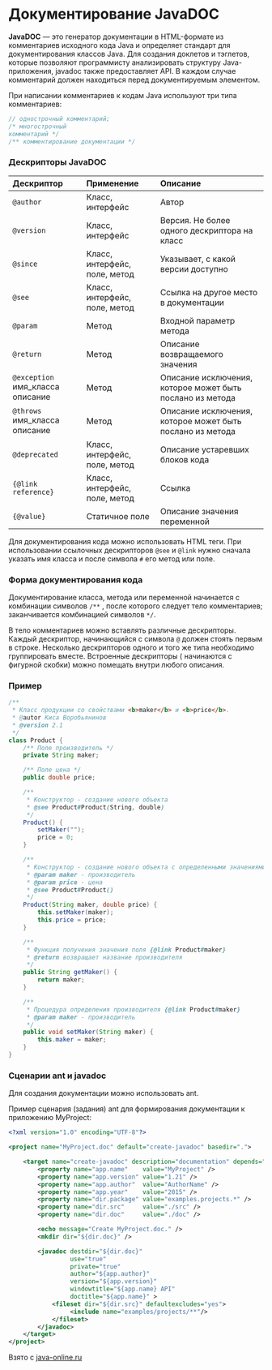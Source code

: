 # Документирование JavaDOC

<b>JavaDOC</b> — это генератор документации в HTML-формате из комментариев исходного кода Java и определяет стандарт для
документирования классов Java. Для создания доклетов и тэглетов, которые позволяют программисту анализировать структуру
Java-приложения, javadoc также предоставляет API. В каждом случае комментарий должен находиться перед документируемым
элементом.

При написании комментариев к кодам Java используют три типа комментариев:

```java
// однострочный комментарий;
/* многострочный 
комментарий */
/** комментирование документации */
```

### Дескрипторы JavaDOC

| Дескриптор                                | Применение                    | Описание                                                  |
|:------------------------------------------|:------------------------------|:----------------------------------------------------------|
| `@author`                                 | Класс, интерфейс              | Автор                                                     |
| `@version`                                | Класс, интерфейс              | Версия. Не более одного дескриптора на класс              |
| `@since`                                  | Класс, интерфейс, поле, метод | Указывает, с какой версии доступно                        |
| `@see`                                    | Класс, интерфейс, поле, метод | Ссылка на другое место в документации                     |
| `@param`                                  | Метод                         | Входной параметр метода                                   |
| `@return`                                 | Метод                         | Описание возвращаемого значения                           |
| `@exception` имя_класса описание          | Метод                         | Описание исключения, которое может быть послано из метода |
| `@throws` имя_класса описание             | Метод                         | Описание исключения, которое может быть послано из метода |
| `@deprecated`                             | Класс, интерфейс, поле, метод | Описание устаревших блоков кода                           |
| `{@link reference}`                       | Класс, интерфейс, поле, метод | Ссылка                                                    |
| `{@value}`                                | Статичное поле                | Описание значения переменной                              |

Для документирования кода можно использовать HTML теги. При использовании ссылочных дескрипторов `@see` и `@link` нужно
сначала указать имя класса и после символа `#` его метод или поле.

### Форма документирования кода

Документирование класса, метода или переменной начинается с комбинации символов `/**` , после которого следует тело
комментариев; заканчивается комбинацией символов `*/`.

В тело комментариев можно вставлять различные дескрипторы. Каждый дескриптор, начинающийся с символа `@` должен стоять
первым в строке. Несколько дескрипторов одного и того же типа необходимо группировать вместе. Встроенные дескрипторы (
начинаются с фигурной скобки) можно помещать внутри любого описания.

### Пример

```java
/**
 * Класс продукции со свойствами <b>maker</b> и <b>price</b>.
 * @autor Киса Воробьянинов
 * @version 2.1
 */
class Product {
    /** Поле производитель */
    private String maker;

    /** Поле цена */
    public double price;

    /**
     * Конструктор - создание нового объекта
     * @see Product#Product(String, double)
     */
    Product() {
        setMaker("");
        price = 0;
    }

    /**
     * Конструктор - создание нового объекта с определенными значениями
     * @param maker - производитель
     * @param price - цена
     * @see Product#Product()
     */
    Product(String maker, double price) {
        this.setMaker(maker);
        this.price = price;
    }

    /**
     * Функция получения значения поля {@link Product#maker}
     * @return возвращает название производителя
     */
    public String getMaker() {
        return maker;
    }

    /**
     * Процедура определения производителя {@link Product#maker}
     * @param maker - производитель
     */
    public void setMaker(String maker) {
        this.maker = maker;
    }
}
```
### Сценарии ant и javadoc

Для создания документации можно использовать ant.

Пример сценария (задания) ant для формирования документации к приложению MyProject:

```xml
<?xml version="1.0" encoding="UTF-8"?>

<project name="MyProject.doc" default="create-javadoc" basedir=".">

    <target name="create-javadoc" description="documentation" depends="">
        <property name="app.name"    value="MyProject" />
        <property name="app.version" value="1.21" />
        <property name="app.author"  value="AuthorName" />
        <property name="app.year"    value="2015" />
        <property name="dir.package" value="examples.projects.*" />
        <property name="dir.src"     value="./src" />
        <property name="dir.doc"     value="./doc" />

        <echo message="Create MyProject.doc." />
        <mkdir dir="${dir.doc}" />

        <javadoc destdir="${dir.doc}" 
                 use="true"
                 private="true"
                 author="${app.author}" 
                 version="${app.version}" 
                 windowtitle="${app.name} API"
                 doctitle="${app.name}" >
            <fileset dir="${dir.src}" defaultexcludes="yes">
                 <include name="examples/projects/**"/>
            </fileset>
	    </javadoc>
    </target>
</project>
```

Взято с [java-online.ru](https://java-online.ru/java-javadoc.xhtml)